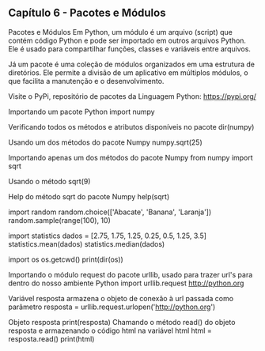 ## Capítulo 6 - Pacotes e Módulos

Pacotes e Módulos
Em Python, um módulo é um arquivo (script) que contém código Python e pode ser importado em outros arquivos Python. Ele é usado para compartilhar funções, classes e variáveis entre arquivos.

Já um pacote é uma coleção de módulos organizados em uma estrutura de diretórios. Ele permite a divisão de um aplicativo em múltiplos módulos, o que facilita a manutenção e o desenvolvimento.

Visite o PyPi, repositório de pacotes da Linguagem Python: https://pypi.org/

Importando um pacote Python
import numpy

Verificando todos os métodos e atributos disponíveis no pacote
dir(numpy)

Usando um dos métodos do pacote Numpy
numpy.sqrt(25)

Importando apenas um dos métodos do pacote Numpy
from numpy import sqrt

Usando o método
sqrt(9)

Help do método sqrt do pacote Numpy
help(sqrt)

import random
random.choice(['Abacate', 'Banana', 'Laranja'])
random.sample(range(100), 10)

import statistics
dados = [2.75, 1.75, 1.25, 0.25, 0.5, 1.25, 3.5]
statistics.mean(dados)
statistics.median(dados)

import os
os.getcwd()
print(dir(os))

Importando o módulo request do pacote urllib, usado para trazer url's para dentro do nosso ambiente Python
import urllib.request
http://python.org

Variável resposta armazena o objeto de conexão à url passada como parâmetro
resposta = urllib.request.urlopen('http://python.org')

Objeto resposta
print(resposta)
Chamando o método read() do objeto resposta e armazenando o código html na variável html
html = resposta.read()
print(html)